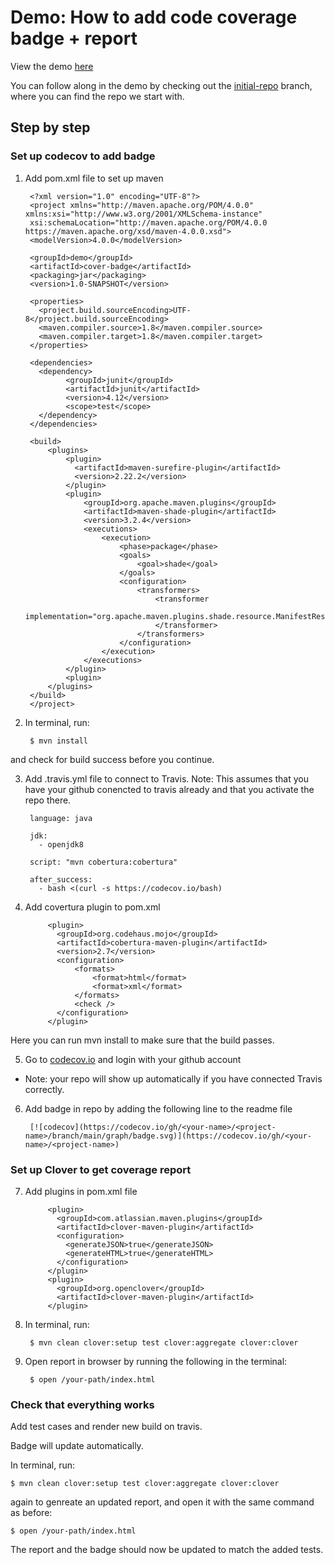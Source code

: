 # Demo: How to add code coverage badge + report 

View the demo [here](https://www.youtube.com/watch?v=tBsFjh-7fRw)

You can follow along in the demo by checking out the [initial-repo](https://github.com/damnePers/demo-coverage-setup/tree/initial-repo) branch, where you can find the repo we start with.

## Step by step 

### Set up codecov to add badge

1. Add pom.xml file to set up maven

        <?xml version="1.0" encoding="UTF-8"?>
        <project xmlns="http://maven.apache.org/POM/4.0.0" xmlns:xsi="http://www.w3.org/2001/XMLSchema-instance"
        xsi:schemaLocation="http://maven.apache.org/POM/4.0.0 https://maven.apache.org/xsd/maven-4.0.0.xsd">
        <modelVersion>4.0.0</modelVersion>

        <groupId>demo</groupId>
        <artifactId>cover-badge</artifactId>
        <packaging>jar</packaging>
        <version>1.0-SNAPSHOT</version>

        <properties>
          <project.build.sourceEncoding>UTF-8</project.build.sourceEncoding>
          <maven.compiler.source>1.8</maven.compiler.source>
          <maven.compiler.target>1.8</maven.compiler.target>
        </properties>

        <dependencies>
          <dependency>
                <groupId>junit</groupId>
                <artifactId>junit</artifactId>
                <version>4.12</version>
                <scope>test</scope>
          </dependency>
        </dependencies>

        <build>
            <plugins>
                <plugin>
                  <artifactId>maven-surefire-plugin</artifactId>
                  <version>2.22.2</version>
                </plugin>
                <plugin>
                    <groupId>org.apache.maven.plugins</groupId>
                    <artifactId>maven-shade-plugin</artifactId>
                    <version>3.2.4</version>
                    <executions>
                        <execution>
                            <phase>package</phase>
                            <goals>
                                <goal>shade</goal>
                            </goals>
                            <configuration>
                                <transformers>
                                    <transformer
                                        implementation="org.apache.maven.plugins.shade.resource.ManifestResourceTransformer">
                                    </transformer>
                                </transformers>
                            </configuration>
                        </execution>
                    </executions>
                </plugin>
                <plugin>
            </plugins>
        </build>
        </project>

2. In terminal, run:
            
        $ mvn install 

and check for build success before you continue.

3. Add .travis.yml file to connect to Travis. Note: This assumes that you have your github conencted to travis already and that you activate the repo there.

        language: java

        jdk:
          - openjdk8

        script: "mvn cobertura:cobertura"

        after_success:
          - bash <(curl -s https://codecov.io/bash)

4. Add covertura plugin to pom.xml

            <plugin>
              <groupId>org.codehaus.mojo</groupId>
              <artifactId>cobertura-maven-plugin</artifactId>
              <version>2.7</version>
              <configuration>
                  <formats>
                      <format>html</format>
                      <format>xml</format>
                  </formats>
                  <check />
              </configuration>
            </plugin>

Here you can run mvn install to make sure that the build passes.

5. Go to [codecov.io](https://about.codecov.io/) and login with your github account

- Note: your repo will show up automatically if you have connected Travis correctly. 

6. Add badge in repo by adding the following line to the readme file

        [![codecov](https://codecov.io/gh/<your-name>/<project-name>/branch/main/graph/badge.svg)](https://codecov.io/gh/<your-name>/<project-name>)

### Set up Clover to get coverage report

7. Add plugins in pom.xml file

            <plugin>
              <groupId>com.atlassian.maven.plugins</groupId>
              <artifactId>clover-maven-plugin</artifactId>
              <configuration>
                <generateJSON>true</generateJSON>
                <generateHTML>true</generateHTML>
              </configuration>
            </plugin>
            <plugin>
              <groupId>org.openclover</groupId>
              <artifactId>clover-maven-plugin</artifactId>
            </plugin>

8. In terminal, run:
 
        $ mvn clean clover:setup test clover:aggregate clover:clover

9. Open report in browser by running the following in the terminal:
  
        $ open /your-path/index.html

### Check that everything works

Add test cases and render new build on travis.

Badge will update automatically.

In terminal, run:

    $ mvn clean clover:setup test clover:aggregate clover:clover 
  
again to genreate an updated report, and open it with the same command as before:
  
    $ open /your-path/index.html
    
The report and the badge should now be updated to match the added tests.
